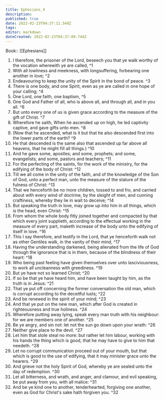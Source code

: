 ```yaml
---
title: Ephesians_4
description: 
published: true
date: 2022-02-23T04:37:11.549Z
tags: 
editor: markdown
dateCreated: 2022-02-23T04:37:09.744Z
---
```


 Book:: [[Ephesians]]
 1. I therefore, the prisoner of the Lord, beseech you that ye walk worthy of the vocation wherewith ye are called, ^1
 2. With all lowliness and meekness, with longsuffering, forbearing one another in love; ^2
 3. Endeavouring to keep the unity of the Spirit in the bond of peace. ^3
 4. There is one body, and one Spirit, even as ye are called in one hope of your calling; ^4
 5. One Lord, one faith, one baptism, ^5
 6. One God and Father of all, who is above all, and through all, and in you all. ^6
 7. But unto every one of us is given grace according to the measure of the gift of Christ. ^7
 8. Wherefore he saith, When he ascended up on high, he led captivity captive, and gave gifts unto men. ^8
 9. (Now that he ascended, what is it but that he also descended first into the lower parts of the earth? ^9
 10. He that descended is the same also that ascended up far above all heavens, that he might fill all things.) ^10
 11. And he gave some, apostles; and some, prophets; and some, evangelists; and some, pastors and teachers; ^11
 12. For the perfecting of the saints, for the work of the ministry, for the edifying of the body of Christ: ^12
 13. Till we all come in the unity of the faith, and of the knowledge of the Son of God, unto a perfect man, unto the measure of the stature of the fulness of Christ: ^13
 14. That we henceforth be no more children, tossed to and fro, and carried about with every wind of doctrine, by the sleight of men, and cunning craftiness, whereby they lie in wait to deceive; ^14
 15. But speaking the truth in love, may grow up into him in all things, which is the head, even Christ: ^15
 16. From whom the whole body fitly joined together and compacted by that which every joint supplieth, according to the effectual working in the measure of every part, maketh increase of the body unto the edifying of itself in love. ^16
 17. This I say therefore, and testify in the Lord, that ye henceforth walk not as other Gentiles walk, in the vanity of their mind, ^17
 18. Having the understanding darkened, being alienated from the life of God through the ignorance that is in them, because of the blindness of their heart: ^18
 19. Who being past feeling have given themselves over unto lasciviousness, to work all uncleanness with greediness. ^19
 20. But ye have not so learned Christ; ^20
 21. If so be that ye have heard him, and have been taught by him, as the truth is in Jesus: ^21
 22. That ye put off concerning the former conversation the old man, which is corrupt according to the deceitful lusts; ^22
 23. And be renewed in the spirit of your mind; ^23
 24. And that ye put on the new man, which after God is created in righteousness and true holiness. ^24
 25. Wherefore putting away lying, speak every man truth with his neighbour: for we are members one of another. ^25
 26. Be ye angry, and sin not: let not the sun go down upon your wrath: ^26
 27. Neither give place to the devil. ^27
 28. Let him that stole steal no more: but rather let him labour, working with his hands the thing which is good, that he may have to give to him that needeth. ^28
 29. Let no corrupt communication proceed out of your mouth, but that which is good to the use of edifying, that it may minister grace unto the hearers. ^29
 30. And grieve not the holy Spirit of God, whereby ye are sealed unto the day of redemption. ^30
 31. Let all bitterness, and wrath, and anger, and clamour, and evil speaking, be put away from you, with all malice: ^31
 32. And be ye kind one to another, tenderhearted, forgiving one another, even as God for Christ's sake hath forgiven you. ^32
